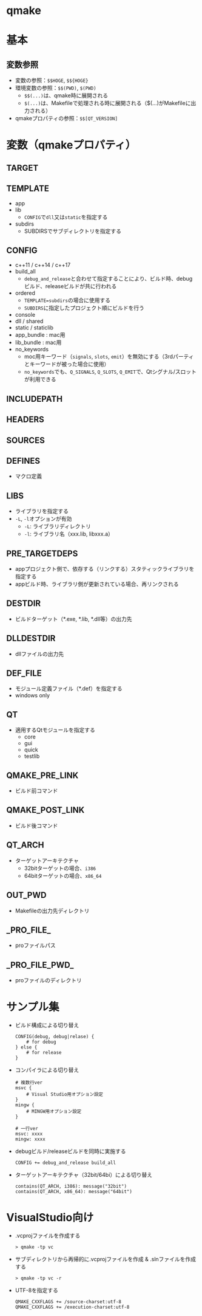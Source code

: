 # qmake

# 基本

## 変数参照

- 変数の参照：`$$HOGE`, `$${HOGE}`
- 環境変数の参照：`$$(PWD)`, `$(PWD)`
    - `$$(...)`は、qmake時に展開される
    - `$(...)`は、Makefileで処理される時に展開される（$(...)がMakefileに出力される）
- qmakeプロパティの参照：`$$[QT_VERSION]`

# 変数（qmakeプロパティ）

## TARGET

## TEMPLATE

- app
- lib
    - `CONFIG`で`dll`又は`static`を指定する
- subdirs
    - SUBDIRSでサブディレクトリを指定する

## CONFIG

- c++11 / c++14 / c++17
- build_all
    - `debug_and_release`と合わせて指定することにより、ビルド時、debugビルド、releaseビルドが共に行われる
- ordered
    - `TEMPLATE=subdirs`の場合に使用する
    - `SUBDIRS`に指定したプロジェクト順にビルドを行う
- console
- dll / shared
- static / staticlib
- app_bundle : mac用
- lib_bundle : mac用
- no_keywords
    - moc用キーワード（`signals`, `slots`, `emit`）を無効にする（3rdパーティとキーワードが被った場合に使用）
    - `no_keywords`でも、`Q_SIGNALS`, `Q_SLOTS`, `Q_EMIT`で、Qtシグナル/スロットが利用できる

## INCLUDEPATH

## HEADERS

## SOURCES

## DEFINES

- マクロ定義

## LIBS

- ライブラリを指定する
- `-L`, `-l`オプションが有効
    - `-L`: ライブラリディレクトリ
    - `-l`: ライブラリ名（xxx.lib, libxxx.a）

## PRE_TARGETDEPS

- appプロジェクト側で、依存する（リンクする）スタティックライブラリを指定する
- appビルド時、ライブラリ側が更新されている場合、再リンクされる

## DESTDIR

- ビルドターゲット（*.exe, *.lib, *.dll等）の出力先

## DLLDESTDIR

- dllファイルの出力先

## DEF_FILE

- モジュール定義ファイル（*.def）を指定する
- windows only

## QT

- 適用するQtモジュールを指定する
    - core
    - gui
    - quick
    - testlib

## QMAKE_PRE_LINK

- ビルド前コマンド

## QMAKE_POST_LINK

- ビルド後コマンド

## QT_ARCH

- ターゲットアーキテクチャ
    - 32bitターゲットの場合、`i386`
    - 64bitターゲットの場合、`x86_64`

## OUT_PWD

- Makefileの出力先ディレクトリ

## \_PRO_FILE_

- proファイルパス

## \_PRO_FILE_PWD_

- proファイルのディレクトリ

# サンプル集

- ビルド構成による切り替え
    ```
    CONFIG(debug, debug|relase) {
        # for debug
    } else {
        # for release
    }
    ```
- コンパイラによる切り替え
    ```
    # 複数行ver
    msvc {
        # Visual Studio用オプション設定
    }
    mingw {
        # MINGW用オプション設定
    }

    # 一行ver
    msvc: xxxx
    mingw: xxxx
    ```
- debugビルド/releaseビルドを同時に実施する
    ```
    CONFIG += debug_and_release build_all
    ```

- ターゲットアーキテクチャ（32bit/64bi）による切り替え
    ```
    contains(QT_ARCH, i386): message("32bit")
    contains(QT_ARCH, x86_64): message("64bit")
    ```


# VisualStudio向け

- .vcprojファイルを作成する
    ```
    > qmake -tp vc
    ```
- サブディレクトリから再帰的に.vcprojファイルを作成 & .slnファイルを作成する
    ```
    > qmake -tp vc -r
    ```
- UTF-8を指定する
    ```
    QMAKE_CXXFLAGS += /source-charset:utf-8
    QMAKE_CXXFLAGS += /execution-charset:utf-8
    ```
